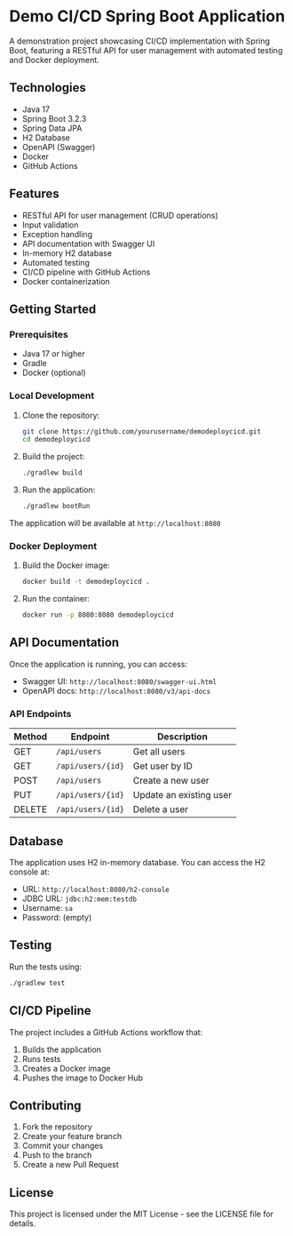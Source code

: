 # Demo CI/CD Spring Boot Application

A demonstration project showcasing CI/CD implementation with Spring Boot, featuring a RESTful API for user management with automated testing and Docker deployment.

## Technologies

- Java 17
- Spring Boot 3.2.3
- Spring Data JPA
- H2 Database
- OpenAPI (Swagger)
- Docker
- GitHub Actions

## Features

- RESTful API for user management (CRUD operations)
- Input validation
- Exception handling
- API documentation with Swagger UI
- In-memory H2 database
- Automated testing
- CI/CD pipeline with GitHub Actions
- Docker containerization

## Getting Started

### Prerequisites

- Java 17 or higher
- Gradle
- Docker (optional)

### Local Development

1. Clone the repository:
   ```bash
   git clone https://github.com/yourusername/demodeploycicd.git
   cd demodeploycicd
   ```

2. Build the project:
   ```bash
   ./gradlew build
   ```

3. Run the application:
   ```bash
   ./gradlew bootRun
   ```

The application will be available at `http://localhost:8080`

### Docker Deployment

1. Build the Docker image:
   ```bash
   docker build -t demodeploycicd .
   ```

2. Run the container:
   ```bash
   docker run -p 8080:8080 demodeploycicd
   ```

## API Documentation

Once the application is running, you can access:
- Swagger UI: `http://localhost:8080/swagger-ui.html`
- OpenAPI docs: `http://localhost:8080/v3/api-docs`

### API Endpoints

| Method | Endpoint | Description |
|--------|----------|-------------|
| GET | `/api/users` | Get all users |
| GET | `/api/users/{id}` | Get user by ID |
| POST | `/api/users` | Create a new user |
| PUT | `/api/users/{id}` | Update an existing user |
| DELETE | `/api/users/{id}` | Delete a user |

## Database

The application uses H2 in-memory database. You can access the H2 console at:
- URL: `http://localhost:8080/h2-console`
- JDBC URL: `jdbc:h2:mem:testdb`
- Username: `sa`
- Password: (empty)

## Testing

Run the tests using:
```bash
./gradlew test
```

## CI/CD Pipeline

The project includes a GitHub Actions workflow that:
1. Builds the application
2. Runs tests
3. Creates a Docker image
4. Pushes the image to Docker Hub

## Contributing

1. Fork the repository
2. Create your feature branch
3. Commit your changes
4. Push to the branch
5. Create a new Pull Request

## License

This project is licensed under the MIT License - see the LICENSE file for details.